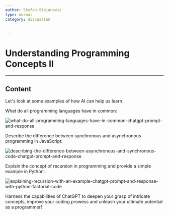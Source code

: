 ```yaml
---
author: Stefan-Stojanovic
type: normal
category: discussion
 

---
```


# Understanding Programming Concepts II

---

## Content

Let's look at some examples of how AI can help us learn.

What do all programming languages have in common:

![what-do-all-programming-languages-have-in-common-chatgpt-prompt-and-response](https://img.enkipro.com/9633dce3f8da51f60a812980a7d30494.png)

Describe the difference between synchronous and asynchronous programming in JavaScript:

![describing-the-difference-between-asynchronous-and-synchronous-code-chatgpt-prompt-and-response](https://img.enkipro.com/1b528596dd844695137b5a6b5aaf5e02.png)

Explain the concept of recursion in programming and provide a simple example in Python:

![explaining-recursion-with-an-example-chatgpt-prompt-and-response-with-python-factorial-code](https://img.enkipro.com/121c5ddac12700e2439a0cb8e9bd2799.png)

Harness the capabilities of ChatGPT to deepen your grasp of intricate concepts, improve your coding prowess and unleash your ultimate potential as a programmer!